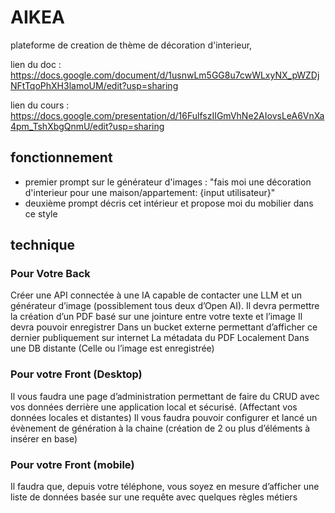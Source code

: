 # AIKEA
plateforme de creation de thème de décoration d'interieur,

lien du doc : https://docs.google.com/document/d/1usnwLm5GG8u7cwWLxyNX_pWZDjNFtTqoPhXH3lamoUM/edit?usp=sharing

lien du cours : https://docs.google.com/presentation/d/16FulfszIIGmVhNe2AIovsLeA6VnXa4pm_TshXbgQnmU/edit?usp=sharing

## fonctionnement

- premier prompt sur le générateur d'images : "fais moi une décoration d'interieur pour une maison/appartement: {input utilisateur}"
- deuxième prompt décris cet intérieur et propose moi du mobilier dans ce style

## technique
### Pour Votre Back
Créer une API connectée à une IA capable de contacter une LLM et un générateur d’image (possiblement tous deux d’Open AI).
Il devra permettre la création d’un PDF basé sur une jointure entre votre texte et l’image
Il devra pouvoir enregistrer
Dans un bucket externe permettant d’afficher ce dernier publiquement sur internet
La métadata du PDF
Localement
Dans une DB distante (Celle ou l’image est enregistrée)

### Pour votre Front (Desktop)
Il vous faudra une page d’administration permettant de faire du CRUD avec vos données derrière une application local et sécurisé. (Affectant vos données locales et distantes)
Il vous faudra pouvoir configurer et lancé un évènement de génération à la chaine (création de 2 ou plus d’éléments à insérer en base)

### Pour votre Front (mobile)
Il faudra que, depuis votre téléphone, vous soyez en mesure d’afficher une liste de données basée sur une requête avec quelques règles métiers 
